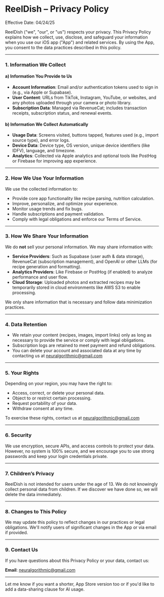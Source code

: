 # **ReelDish – Privacy Policy**  

Effective Date: 04/24/25

ReelDish ("we", "our", or "us") respects your privacy. This Privacy Policy explains how we collect, use, disclose, and safeguard your information when you use our iOS app ("App") and related services. By using the App, you consent to the data practices described in this policy.

---

### 1. Information We Collect

#### a) **Information You Provide to Us**
- **Account Information**: Email and/or authentication tokens used to sign in (e.g., via Apple or Supabase).
- **User Content**: URLs from TikTok, Instagram, YouTube, or websites, and any photos uploaded through your camera or photo library.
- **Subscription Data**: Managed via RevenueCat; includes transaction receipts, subscription status, and renewal events.

#### b) **Information We Collect Automatically**
- **Usage Data**: Screens visited, buttons tapped, features used (e.g., import source type), and error logs.
- **Device Data**: Device type, OS version, unique device identifiers (like IDFV), language, and timezone.
- **Analytics**: Collected via Apple analytics and optional tools like PostHog or Firebase for improving app experience.

---

### 2. How We Use Your Information

We use the collected information to:
- Provide core app functionality like recipe parsing, nutrition calculation.
- Improve, personalize, and optimize your experience.
- Monitor usage trends and fix bugs.
- Handle subscriptions and payment validation.
- Comply with legal obligations and enforce our Terms of Service.

---

### 3. How We Share Your Information

We do **not** sell your personal information. We may share information with:

- **Service Providers**: Such as Supabase (user auth & data storage), RevenueCat (subscription management), and OpenAI or other LLMs (for recipe generation and formatting).
- **Analytics Providers**: Like Firebase or PostHog (if enabled) to analyze performance and user flow.
- **Cloud Storage**: Uploaded photos and extracted recipes may be temporarily stored in cloud environments like AWS S3 to enable processing.

We only share information that is necessary and follow data minimization practices.

---

### 4. Data Retention

- We retain your content (recipes, images, import links) only as long as necessary to provide the service or comply with legal obligations.
- Subscription logs are retained to meet payment and refund obligations.
- You can delete your account and associated data at any time by contacting us at neuralgorithmic@gmail.com

---

### 5. Your Rights

Depending on your region, you may have the right to:
- Access, correct, or delete your personal data.
- Object to or restrict certain processing.
- Request portability of your data.
- Withdraw consent at any time.

To exercise these rights, contact us at neuralgorithmic@gmail.com

---

### 6. Security

We use encryption, secure APIs, and access controls to protect your data. However, no system is 100% secure, and we encourage you to use strong passwords and keep your login credentials private.

---

### 7. Children’s Privacy

ReelDish is not intended for users under the age of 13. We do not knowingly collect personal data from children. If we discover we have done so, we will delete the data immediately.

---

### 8. Changes to This Policy

We may update this policy to reflect changes in our practices or legal obligations. We'll notify users of significant changes in the App or via email if provided.

---

### 9. Contact Us

If you have questions about this Privacy Policy or your data, contact us:

**Email**: neuralgorithmic@gmail.com

---

Let me know if you want a shorter, App Store version too or if you'd like to add a data-sharing clause for AI usage.
